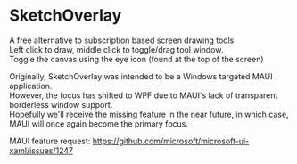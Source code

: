 # SketchOverlay
A free alternative to subscription based screen drawing tools.  
Left click to draw, middle click to toggle/drag tool window.  
Toggle the canvas using the eye icon (found at the top of the screen)

Originally, SketchOverlay was intended to be a Windows targeted MAUI application.  
However, the focus has shifted to WPF due to MAUI's lack of transparent borderless window support.  
Hopefully we'll receive the missing feature in the near future, in which case, MAUI will once again become the primary focus.

MAUI feature request: https://github.com/microsoft/microsoft-ui-xaml/issues/1247
